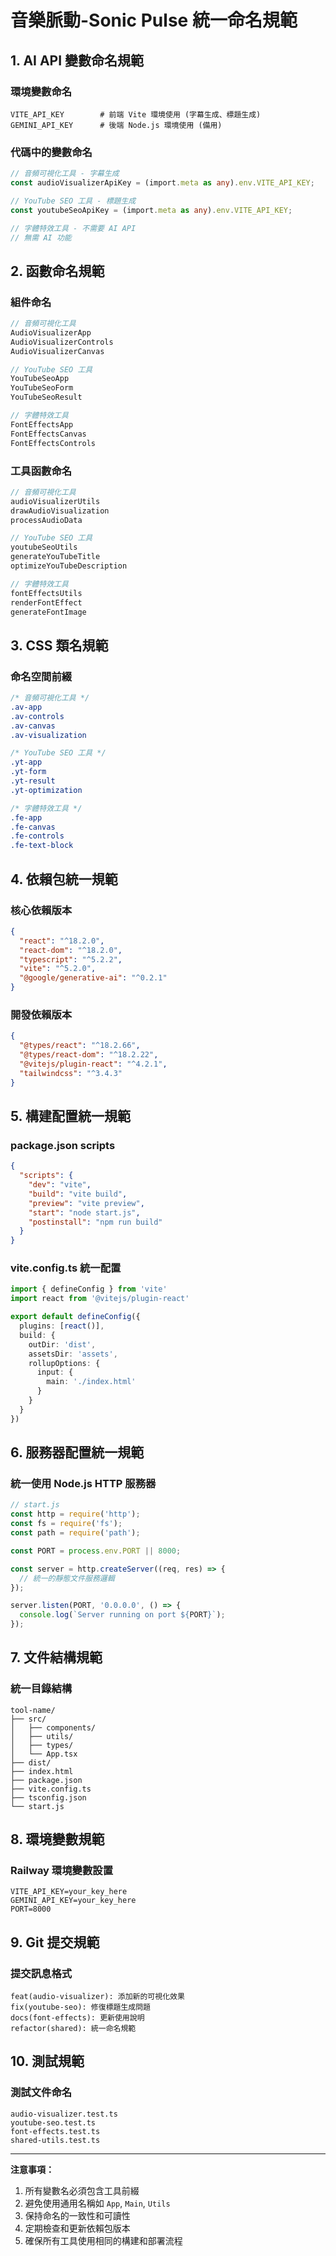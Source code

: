 # 音樂脈動-Sonic Pulse 統一命名規範

## 1. AI API 變數命名規範

### 環境變數命名
```
VITE_API_KEY        # 前端 Vite 環境使用 (字幕生成、標題生成)
GEMINI_API_KEY      # 後端 Node.js 環境使用 (備用)
```

### 代碼中的變數命名
```typescript
// 音頻可視化工具 - 字幕生成
const audioVisualizerApiKey = (import.meta as any).env.VITE_API_KEY;

// YouTube SEO 工具 - 標題生成
const youtubeSeoApiKey = (import.meta as any).env.VITE_API_KEY;

// 字體特效工具 - 不需要 AI API
// 無需 AI 功能
```

## 2. 函數命名規範

### 組件命名
```typescript
// 音頻可視化工具
AudioVisualizerApp
AudioVisualizerControls
AudioVisualizerCanvas

// YouTube SEO 工具
YouTubeSeoApp
YouTubeSeoForm
YouTubeSeoResult

// 字體特效工具
FontEffectsApp
FontEffectsCanvas
FontEffectsControls
```

### 工具函數命名
```typescript
// 音頻可視化工具
audioVisualizerUtils
drawAudioVisualization
processAudioData

// YouTube SEO 工具
youtubeSeoUtils
generateYouTubeTitle
optimizeYouTubeDescription

// 字體特效工具
fontEffectsUtils
renderFontEffect
generateFontImage
```

## 3. CSS 類名規範

### 命名空間前綴
```css
/* 音頻可視化工具 */
.av-app
.av-controls
.av-canvas
.av-visualization

/* YouTube SEO 工具 */
.yt-app
.yt-form
.yt-result
.yt-optimization

/* 字體特效工具 */
.fe-app
.fe-canvas
.fe-controls
.fe-text-block
```

## 4. 依賴包統一規範

### 核心依賴版本
```json
{
  "react": "^18.2.0",
  "react-dom": "^18.2.0",
  "typescript": "^5.2.2",
  "vite": "^5.2.0",
  "@google/generative-ai": "^0.2.1"
}
```

### 開發依賴版本
```json
{
  "@types/react": "^18.2.66",
  "@types/react-dom": "^18.2.22",
  "@vitejs/plugin-react": "^4.2.1",
  "tailwindcss": "^3.4.3"
}
```

## 5. 構建配置統一規範

### package.json scripts
```json
{
  "scripts": {
    "dev": "vite",
    "build": "vite build",
    "preview": "vite preview",
    "start": "node start.js",
    "postinstall": "npm run build"
  }
}
```

### vite.config.ts 統一配置
```typescript
import { defineConfig } from 'vite'
import react from '@vitejs/plugin-react'

export default defineConfig({
  plugins: [react()],
  build: {
    outDir: 'dist',
    assetsDir: 'assets',
    rollupOptions: {
      input: {
        main: './index.html'
      }
    }
  }
})
```

## 6. 服務器配置統一規範

### 統一使用 Node.js HTTP 服務器
```javascript
// start.js
const http = require('http');
const fs = require('fs');
const path = require('path');

const PORT = process.env.PORT || 8000;

const server = http.createServer((req, res) => {
  // 統一的靜態文件服務邏輯
});

server.listen(PORT, '0.0.0.0', () => {
  console.log(`Server running on port ${PORT}`);
});
```

## 7. 文件結構規範

### 統一目錄結構
```
tool-name/
├── src/
│   ├── components/
│   ├── utils/
│   ├── types/
│   └── App.tsx
├── dist/
├── index.html
├── package.json
├── vite.config.ts
├── tsconfig.json
└── start.js
```

## 8. 環境變數規範

### Railway 環境變數設置
```
VITE_API_KEY=your_key_here
GEMINI_API_KEY=your_key_here
PORT=8000
```

## 9. Git 提交規範

### 提交訊息格式
```
feat(audio-visualizer): 添加新的可視化效果
fix(youtube-seo): 修復標題生成問題
docs(font-effects): 更新使用說明
refactor(shared): 統一命名規範
```

## 10. 測試規範

### 測試文件命名
```
audio-visualizer.test.ts
youtube-seo.test.ts
font-effects.test.ts
shared-utils.test.ts
```

---

**注意事項：**
1. 所有變數名必須包含工具前綴
2. 避免使用通用名稱如 `App`, `Main`, `Utils`
3. 保持命名的一致性和可讀性
4. 定期檢查和更新依賴包版本
5. 確保所有工具使用相同的構建和部署流程
